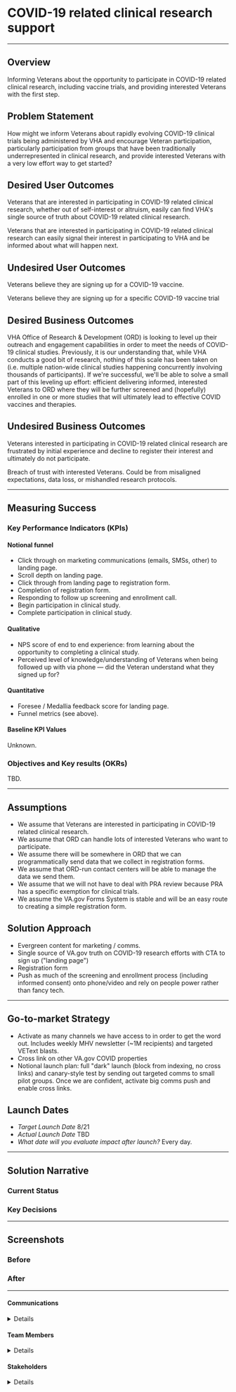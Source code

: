 # COVID-19 related clinical research support
---

## Overview
Informing Veterans about the opportunity to participate in COVID-19 related clinical research, including vaccine trials, and providing interested Veterans with the first step.

## Problem Statement
How might we inform Veterans about rapidly evolving COVID-19 clinical trials being administered by VHA and encourage Veteran participation, particularly participation from groups that have been traditionally underrepresented in clinical research, and provide interested Veterans with a very low effort way to get started?

## Desired User Outcomes

Veterans that are interested in participating in COVID-19 related clinical research, whether out of self-interest or altruism, easily can find VHA's single source of truth about COVID-19 related clinical research.

Veterans that are interested in participating in COVID-19 related clinical research can easily signal their interest in participating to VHA and be informed about what will happen next.

## Undesired User Outcomes
Veterans believe they are signing up for a COVID-19 vaccine.

Veterans believe they are signing up for a specific COVID-19 vaccine trial

## Desired Business Outcomes

VHA Office of Research & Development (ORD) is looking to level up their outreach and engagement capabilities in order to meet the needs of COVID-19 clinical studies. Previously, it is our understanding that, while VHA conducts a good bit of research, nothing of this scale has been taken on (i.e. multiple nation-wide clinical studies happening concurrently involving thousands of participants). If we're successful, we'll be able to solve a small part of this leveling up effort: efficient delivering informed, interested Veterans to ORD where they will be further screened and (hopefully) enrolled in one or more studies that will ultimately lead to effective COVID vaccines and therapies.

## Undesired Business Outcomes
Veterans interested in participating in COVID-19 related clinical research are frustrated by initial experience and decline to register their interest and ultimately do not participate.

Breach of trust with interested Veterans. Could be from misaligned expectations, data loss, or mishandled research protocols.

---
## Measuring Success

### Key Performance Indicators (KPIs)

#### Notional funnel
- Click through on marketing communications (emails, SMSs, other) to landing page.
- Scroll depth on landing page.
- Click through from landing page to registration form.
- Completion of registration form.
- Responding to follow up screening and enrollment call.
- Begin participation in clinical study.
- Complete participation in clinical study.

#### Qualitative
- NPS score of end to end experience: from learning about the opportunity to completing a clinical study.
- Perceived level of knowledge/understanding of Veterans when being followed up with via phone — did the Veteran understand what they signed up for?

#### Quantitative
- Foresee / Medallia feedback score for landing page.
- Funnel metrics (see above).


#### Baseline KPI Values
Unknown.

### Objectives and Key results (OKRs)
TBD.

---

## Assumptions
- We assume that Veterans are interested in participating in COVID-19 related clinical research.
- We assume that ORD can handle lots of interested Veterans who want to participate.
- We assume there will be somewhere in ORD that we can programmatically send data that we collect in registration forms.
- We assume that ORD-run contact centers will be able to manage the data we send them.
- We assume that we will not have to deal with PRA review because PRA has a specific exemption for clinical trials.
- We assume the VA.gov Forms System is stable and will be an easy route to creating a simple registration form. 


## Solution Approach

- Evergreen content for marketing / comms.
- Single source of VA.gov truth on COVID-19 research efforts with CTA to sign up ("landing page")
- Registration form
- Push as much of the screening and enrollment process (including informed consent) onto phone/video and rely on people power rather than fancy tech.

--- 

## Go-to-market Strategy
- Activate as many channels we have access to in order to get the word out. Includes weekly MHV newsletter (~1M recipients) and targeted VEText blasts.
- Cross link on other VA.gov COVID properties
- Notional launch plan: full "dark" launch (block from indexing, no cross links) and canary-style test by sending out targeted comms to small pilot groups. Once we are confident, activate big comms push and enable cross links. 

## Launch Dates
- *Target Launch Date*
8/21
- *Actual Launch Date* 
TBD
- *What date will you evaluate impact after launch?*
Every day.
 
---

## Solution Narrative

### Current Status

### Key Decisions

---
   
## Screenshots

### Before

### After

---

#### Communications

<details>

- Team Name: Vaccine team 
- GitHub Label: covid-vaccine
- Slack channel: #va-cto-vaccine-trial
- Product POCs: Patrick Bateman
- Stakeholders: VHA Office of Research & Development; Veterans Experience Office

</details>

#### Team Members

<details>
 
 - DEPO Lead: Patrick Bateman
 - PM: Patrick Bateman
 - Content: Danielle Thierry
 - Medical SME: Kaeli Yuen
 - Engineering: Stephen Barrs, Glen Holcomb, Mike Chelen
 - Research/Design: Martha Wilkes, Ryan Thurlwell, Lauren Alexanderson
 
</details>


#### Stakeholders

<details>
 
- VHA Office of Research & Development
- Veterans Experience Office
 
</details>
